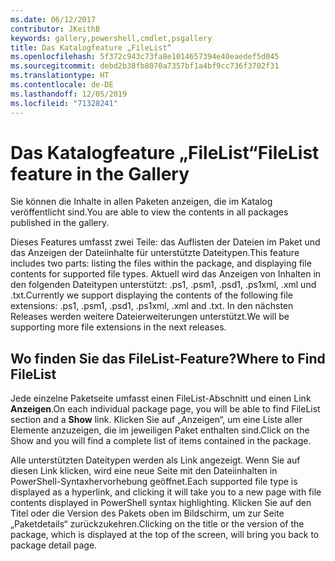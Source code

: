 ```yaml
---
ms.date: 06/12/2017
contributor: JKeithB
keywords: gallery,powershell,cmdlet,psgallery
title: Das Katalogfeature „FileList“
ms.openlocfilehash: 5f372c943c73fa8e1014657394e40eaedef5d045
ms.sourcegitcommit: debd2b38fb8070a7357bf1a4bf9cc736f3702f31
ms.translationtype: HT
ms.contentlocale: de-DE
ms.lasthandoff: 12/05/2019
ms.locfileid: "71328241"
---
```

# <a name="filelist-feature-in-the-gallery"></a><span data-ttu-id="4c2a5-103">Das Katalogfeature „FileList“</span><span class="sxs-lookup"><span data-stu-id="4c2a5-103">FileList feature in the Gallery</span></span>

<span data-ttu-id="4c2a5-104">Sie können die Inhalte in allen Paketen anzeigen, die im Katalog veröffentlicht sind.</span><span class="sxs-lookup"><span data-stu-id="4c2a5-104">You are able to view the contents in all packages published in the gallery.</span></span>

<span data-ttu-id="4c2a5-105">Dieses Features umfasst zwei Teile: das Auflisten der Dateien im Paket und das Anzeigen der Dateiinhalte für unterstützte Dateitypen.</span><span class="sxs-lookup"><span data-stu-id="4c2a5-105">This feature includes two parts: listing the files within the package, and displaying file contents for supported file types.</span></span> <span data-ttu-id="4c2a5-106">Aktuell wird das Anzeigen von Inhalten in den folgenden Dateitypen unterstützt: .ps1, .psm1, .psd1, .ps1xml, .xml und .txt.</span><span class="sxs-lookup"><span data-stu-id="4c2a5-106">Currently we support displaying the contents of the following file extensions: .ps1, .psm1, .psd1, .ps1xml, .xml and .txt.</span></span> <span data-ttu-id="4c2a5-107">In den nächsten Releases werden weitere Dateierweiterungen unterstützt.</span><span class="sxs-lookup"><span data-stu-id="4c2a5-107">We will be supporting more file extensions in the next releases.</span></span>

## <a name="where-to-find-filelist"></a><span data-ttu-id="4c2a5-108">Wo finden Sie das FileList-Feature?</span><span class="sxs-lookup"><span data-stu-id="4c2a5-108">Where to Find FileList</span></span>

<span data-ttu-id="4c2a5-109">Jede einzelne Paketseite umfasst einen FileList-Abschnitt und einen Link **Anzeigen**.</span><span class="sxs-lookup"><span data-stu-id="4c2a5-109">On each individual package page, you will be able to find FileList section and a **Show** link.</span></span> <span data-ttu-id="4c2a5-110">Klicken Sie auf „Anzeigen“, um eine Liste aller Elemente anzuzeigen, die im jeweiligen Paket enthalten sind.</span><span class="sxs-lookup"><span data-stu-id="4c2a5-110">Click on the Show and you will find a complete list of items contained in the package.</span></span>

<span data-ttu-id="4c2a5-111">Alle unterstützten Dateitypen werden als Link angezeigt. Wenn Sie auf diesen Link klicken, wird eine neue Seite mit den Dateiinhalten in PowerShell-Syntaxhervorhebung geöffnet.</span><span class="sxs-lookup"><span data-stu-id="4c2a5-111">Each supported file type is displayed as a hyperlink, and clicking it will take you to a new page with file contents displayed in PowerShell syntax highlighting.</span></span> <span data-ttu-id="4c2a5-112">Klicken Sie auf den Titel oder die Version des Pakets oben im Bildschirm, um zur Seite „Paketdetails“ zurückzukehren.</span><span class="sxs-lookup"><span data-stu-id="4c2a5-112">Clicking on the title or the version of the package, which is displayed at the top of the screen, will bring you back to package detail page.</span></span>
